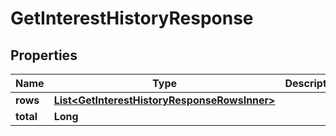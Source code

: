 

# GetInterestHistoryResponse


## Properties

| Name | Type | Description | Notes |
|------------ | ------------- | ------------- | -------------|
|**rows** | [**List&lt;GetInterestHistoryResponseRowsInner&gt;**](GetInterestHistoryResponseRowsInner.md) |  |  [optional] |
|**total** | **Long** |  |  [optional] |



